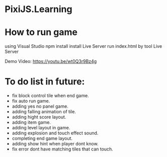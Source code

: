 # PixiJS.Learning
# How to run game

using Visual Studio
npm install
install Live Server
run index.html by tool Live Server

Demo Video:  https://youtu.be/wt0Q3r9Bz4g
# To do list in future:

* fix block control tile when end game.
* fix auto run game.
* adding yes no panel game.
* adding falling animation of tile.
* adding hight score layout.
* adding item game.
* adding level layout in game.
* adding explosion and touch effect sound.
* completing end game layout.
* adding show hint when player dont know.
* fix error dont have matching tiles that can touch.
